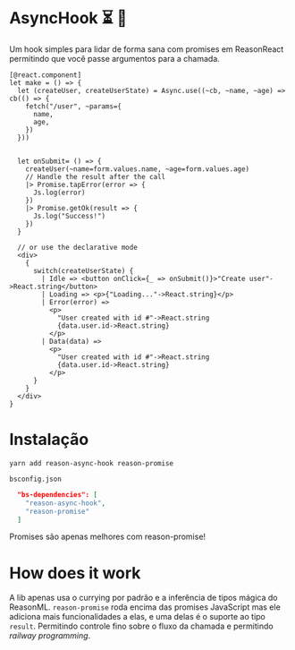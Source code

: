 # AsyncHook ⏳ 🎣

Um hook simples para lidar de forma sana com promises em ReasonReact permitindo que você passe argumentos para a chamada.

```reason
[@react.component]
let make = () => {
  let (createUser, createUserState) = Async.use((~cb, ~name, ~age) => cb(() => {
    fetch("/user", ~params={
      name,
      age,
    })
  }))


  let onSubmit= () => {
    createUser(~name=form.values.name, ~age=form.values.age)
    // Handle the result after the call
    |> Promise.tapError(error => {
      Js.log(error)
    })
    |> Promise.getOk(result => {
      Js.log("Success!")
    })
  }

  // or use the declarative mode
  <div>
    {
      switch(createUserState) {
        | Idle => <button onClick={_ => onSubmit()}>"Create user"->React.string</button>
        | Loading => <p>{"Loading..."->React.string}</p>
        | Error(error) => 
          <p>
            "User created with id #"->React.string
            {data.user.id->React.string}
          </p>
        | Data(data) =>
          <p>
            "User created with id #"->React.string
            {data.user.id->React.string}
          </p>
      }
    }
  </div>
}
```

# Instalação

```
yarn add reason-async-hook reason-promise
```

`bsconfig.json`
```json
  "bs-dependencies": [
    "reason-async-hook",
    "reason-promise"
  ]
```

Promises são apenas melhores com reason-promise!

# How does it work

A lib apenas usa o currying por padrão e a inferência de tipos mágica do ReasonML.
`reason-promise` roda encima das promises JavaScript mas ele adiciona mais funcionalidades a elas, e uma delas é o suporte ao tipo `result`. Permitindo controle fino sobre o fluxo da chamada e permitindo _railway programming_.
